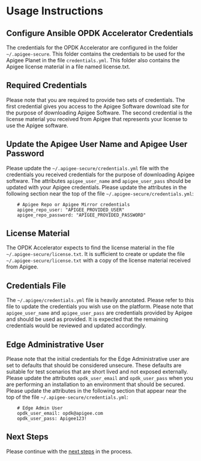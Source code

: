 # Usage Instructions

## Configure Ansible OPDK Accelerator Credentials

The credentials for the OPDK Accelerator are configured in the folder `~/.apigee-secure`. This folder contains the 
credentials to be used for the Apigee Planet in the file `credentials.yml`. This folder also contains the Apigee license 
material in a file named license.txt. 

## Required Credentials

Please note that you are required to provide two sets of credentials. The first credential gives you access to the Apigee
Software download site for the purpose of downloading Apigee Software. The second credential is the license material you 
received from Apigee that represents your license to use the Apigee software.  

## Update the Apigee User Name and Apigee User Password

Please update the `~/.apigee-secure/credentials.yml` file with the credentials you received credentials for the purpose 
of downloading Apigee software. The attributes `apigee_user_name` and `apigee_user_pass` should be updated with your
Apigee credentials. Please update the attributes in the following section near the top of the file 
`~/.apigee-secure/credentials.yml`:

        # Apigee Repo or Apigee Mirror credentials
        apigee_repo_user: "APIGEE_PROVIDED_USER"
        apigee_repo_password: "APIGEE_PROVIDED_PASSWORD"
  
## License Material

The OPDK Accelerator expects to find the license material in the file `~/.apigee-secure/license.txt`. It is sufficient 
to create or update the file `~/.apigee-secure/license.txt` with a copy of the license material received from Apigee.

## Credentials File

The `~/.apigee/credentials.yml` file is heavily annotated. Please refer to this file to update the credentials you wish 
use on the platform. Please note that `apigee_user_name` and `apigee_user_pass` are credentials provided by Apigee and
should be used as provided. It is expected that the remaining credentials would be reviewed and updated accordingly.  

## Edge Administrative User

Please note that the initial credentials for the Edge Administrative user are set to defaults that should be considered 
unsecure. These defaults are suitable for test scenarios that are short lived and not exposed externally. Please update
the attributes `opdk_user_email` and `opdk_user_pass` when you are performing an installation to an environment that 
should be secured. Please update the attributes in the following section that appear near the top of the file 
`~/.apigee-secure/credentials.yml`:

        # Edge Admin User
        opdk_user_email: opdk@apigee.com
        opdk_user_pass: Apigee123!
		
## Next Steps

Please continue with the [next steps](README.md#quick-start-usage-overview) in the process.
